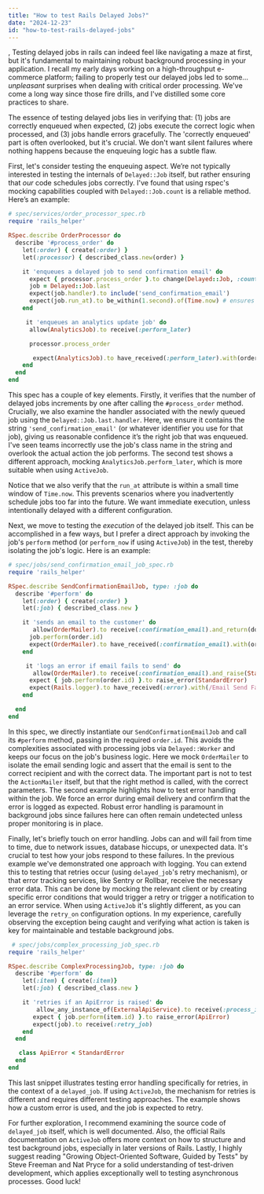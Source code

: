 ```yaml
---
title: "How to test Rails Delayed Jobs?"
date: "2024-12-23"
id: "how-to-test-rails-delayed-jobs"
---
```


,  Testing delayed jobs in rails can indeed feel like navigating a maze at first, but it's fundamental to maintaining robust background processing in your application. I recall my early days working on a high-throughput e-commerce platform; failing to properly test our delayed jobs led to some… *unpleasant* surprises when dealing with critical order processing. We've come a long way since those fire drills, and I've distilled some core practices to share.

The essence of testing delayed jobs lies in verifying that: (1) jobs are correctly enqueued when expected, (2) jobs execute the correct logic when processed, and (3) jobs handle errors gracefully. The 'correctly enqueued' part is often overlooked, but it's crucial. We don't want silent failures where nothing happens because the enqueuing logic has a subtle flaw.

First, let's consider testing the enqueuing aspect. We’re not typically interested in testing the internals of `Delayed::Job` itself, but rather ensuring that *our* code schedules jobs correctly. I've found that using rspec's mocking capabilities coupled with `Delayed::Job.count` is a reliable method. Here’s an example:

```ruby
# spec/services/order_processor_spec.rb
require 'rails_helper'

RSpec.describe OrderProcessor do
  describe '#process_order' do
    let(:order) { create(:order) }
    let(:processor) { described_class.new(order) }

    it 'enqueues a delayed job to send confirmation email' do
      expect { processor.process_order }.to change(Delayed::Job, :count).by(1)
      job = Delayed::Job.last
      expect(job.handler).to include('send_confirmation_email')
      expect(job.run_at).to be_within(1.second).of(Time.now) # ensures it's not scheduled way into the future
    end

     it 'enqueues an analytics update job' do
      allow(AnalyticsJob).to receive(:perform_later)

      processor.process_order

       expect(AnalyticsJob).to have_received(:perform_later).with(order.id)
    end
  end
end
```

This spec has a couple of key elements. Firstly, it verifies that the number of delayed jobs increments by one after calling the `#process_order` method. Crucially, we also examine the handler associated with the newly queued job using the `Delayed::Job.last.handler`. Here, we ensure it contains the string `'send_confirmation_email'` (or whatever identifier you use for that job), giving us reasonable confidence it’s the right job that was enqueued. I've seen teams incorrectly use the job's class name in the string and overlook the actual action the job performs. The second test shows a different approach, mocking `AnalyticsJob.perform_later`, which is more suitable when using `ActiveJob`.

Notice that we also verify that the `run_at` attribute is within a small time window of `Time.now`. This prevents scenarios where you inadvertently schedule jobs too far into the future. We want immediate execution, unless intentionally delayed with a different configuration.

Next, we move to testing the *execution* of the delayed job itself. This can be accomplished in a few ways, but I prefer a direct approach by invoking the job's `perform` method (or `perform_now` if using `ActiveJob`) in the test, thereby isolating the job's logic. Here is an example:

```ruby
# spec/jobs/send_confirmation_email_job_spec.rb
require 'rails_helper'

RSpec.describe SendConfirmationEmailJob, type: :job do
  describe '#perform' do
    let(:order) { create(:order) }
    let(:job) { described_class.new }

    it 'sends an email to the customer' do
       allow(OrderMailer).to receive(:confirmation_email).and_return(double('email', deliver_later: true))
      job.perform(order.id)
      expect(OrderMailer).to have_received(:confirmation_email).with(order)
    end

     it 'logs an error if email fails to send' do
       allow(OrderMailer).to receive(:confirmation_email).and_raise(StandardError.new("Email Send Failed"))
      expect { job.perform(order.id) }.to raise_error(StandardError)
      expect(Rails.logger).to have_received(:error).with(/Email Send Failed/)
    end

  end
end
```

In this spec, we directly instantiate our `SendConfirmationEmailJob` and call its `#perform` method, passing in the required `order.id`. This avoids the complexities associated with processing jobs via `Delayed::Worker` and keeps our focus on the job's business logic. Here we mock `OrderMailer` to isolate the email sending logic and assert that the email is sent to the correct recipient and with the correct data. The important part is not to test the `ActionMailer` itself, but that the right method is called, with the correct parameters. The second example highlights how to test error handling within the job. We force an error during email delivery and confirm that the error is logged as expected. Robust error handling is paramount in background jobs since failures here can often remain undetected unless proper monitoring is in place.

Finally, let's briefly touch on error handling. Jobs can and will fail from time to time, due to network issues, database hiccups, or unexpected data. It's crucial to test how your jobs respond to these failures. In the previous example we've demonstrated one approach with logging. You can extend this to testing that retries occur (using `delayed_job`'s retry mechanism), or that error tracking services, like Sentry or Rollbar, receive the necessary error data. This can be done by mocking the relevant client or by creating specific error conditions that would trigger a retry or trigger a notification to an error service. When using `ActiveJob` it's slightly different, as you can leverage the `retry_on` configuration options. In my experience, carefully observing the exception being caught and verifying what action is taken is key for maintainable and testable background jobs.

```ruby
 # spec/jobs/complex_processing_job_spec.rb
require 'rails_helper'

RSpec.describe ComplexProcessingJob, type: :job do
  describe '#perform' do
    let(:item) { create(:item)}
    let(:job) { described_class.new }

    it 'retries if an ApiError is raised' do
        allow_any_instance_of(ExternalApiService).to receive(:process_item).and_raise(ApiError.new("Connection error"))
       expect { job.perform(item.id) }.to raise_error(ApiError)
       expect(job).to receive(:retry_job)
    end
  end

   class ApiError < StandardError
  end
end
```
This last snippet illustrates testing error handling specifically for retries, in the context of a `delayed_job`. If using `ActiveJob`, the mechanism for retries is different and requires different testing approaches. The example shows how a custom error is used, and the job is expected to retry.

For further exploration, I recommend examining the source code of `delayed_job` itself, which is well documented. Also, the official Rails documentation on `ActiveJob` offers more context on how to structure and test background jobs, especially in later versions of Rails. Lastly, I highly suggest reading "Growing Object-Oriented Software, Guided by Tests" by Steve Freeman and Nat Pryce for a solid understanding of test-driven development, which applies exceptionally well to testing asynchronous processes. Good luck!
